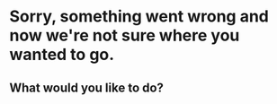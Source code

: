 # Sorry, something went wrong and now we're not sure where you wanted to go. 

## What would you like to do?
